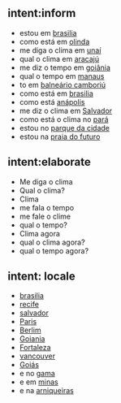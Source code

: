 ## intent:inform
- estou em [brasilia](locale)
- como está em [olinda](locale)
- me diga o clima em [unaí](locale)
- qual o clima em [aracajú](locale)
- me diz o tempo em [goiânia](locale)
- qual o tempo em [manaus](locale)
- to em [balneário camboriú](locale)
- como está em [brasilia](locale)
- como está [anápolis](locale)
- me diz o clima em [Salvador](locale)
- como está o clima no [pará](locale)
- estou no [parque da cidade](locale)
- estou na [praia do futuro](locale)

## intent:elaborate
- Me diga o clima
- Qual o clima?
- Clima
- me fala o tempo
- me fale o clime
- qual o tempo?
- Clima agora
- qual o clima agora?
- qual o tempo agora?

## intent: locale
- [brasilia](locale)
- [recife](locale)
- [salvador](locale)
- [Paris](locale)
- [Berlim](locale)
- [Goiania](locale)
- [Fortaleza](locale)
- [vancouver](locale)
- [Goiás](locale)
- e no [gama](locale)
- e em [minas](locale)
- e na [arniqueiras](locale)

